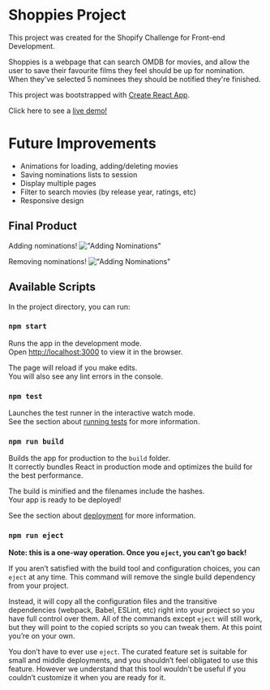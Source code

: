 # Shoppies Project

This project was created for the Shopify Challenge for Front-end Development. 

Shoppies is a webpage that can search OMDB for movies, and allow the user to save their favourite films they feel should be up for nomination. When they've selected 5 nominees they should be notified they're finished.

This project was bootstrapped with [Create React App](https://github.com/facebook/create-react-app).

Click here to see a [live demo!](https://audrey-shoppies.netlify.app/)

# Future Improvements 
- Animations for loading, adding/deleting movies
- Saving nominations lists to session
- Display multiple pages 
- Filter to search movies (by release year, ratings, etc)
- Responsive design

## Final Product 
Adding nominations! 
!["Adding Nominations"](https://github.com/audrey-audrey/shoppies/blob/main/documents/demo-add.gif)

Removing nominations! 
!["Adding Nominations"](https://github.com/audrey-audrey/shoppies/blob/main/documents/demo-remove.gif)

## Available Scripts

In the project directory, you can run:

### `npm start`

Runs the app in the development mode.\
Open [http://localhost:3000](http://localhost:3000) to view it in the browser.

The page will reload if you make edits.\
You will also see any lint errors in the console.

### `npm test`

Launches the test runner in the interactive watch mode.\
See the section about [running tests](https://facebook.github.io/create-react-app/docs/running-tests) for more information.

### `npm run build`

Builds the app for production to the `build` folder.\
It correctly bundles React in production mode and optimizes the build for the best performance.

The build is minified and the filenames include the hashes.\
Your app is ready to be deployed!

See the section about [deployment](https://facebook.github.io/create-react-app/docs/deployment) for more information.

### `npm run eject`

**Note: this is a one-way operation. Once you `eject`, you can’t go back!**

If you aren’t satisfied with the build tool and configuration choices, you can `eject` at any time. This command will remove the single build dependency from your project.

Instead, it will copy all the configuration files and the transitive dependencies (webpack, Babel, ESLint, etc) right into your project so you have full control over them. All of the commands except `eject` will still work, but they will point to the copied scripts so you can tweak them. At this point you’re on your own.

You don’t have to ever use `eject`. The curated feature set is suitable for small and middle deployments, and you shouldn’t feel obligated to use this feature. However we understand that this tool wouldn’t be useful if you couldn’t customize it when you are ready for it.

